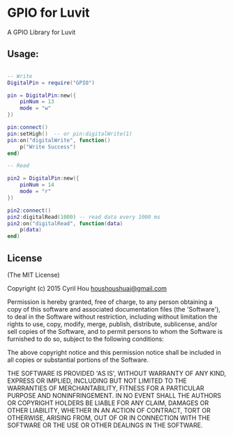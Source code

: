 # GPIO for Luvit

A GPIO Library for Luvit 

## Usage:

```lua

-- Write 
DigitalPin = require("GPIO")

pin = DigitalPin:new({
	pinNum = 13
	mode = "w"
})

pin:connect()
pin:setHigh()  -- or pin:digitalWrite(1)
pin:on("digitalWrite", function()
	p("Write Success")
end)

-- Read

pin2 = DigitalPin:new({
	pinNum = 14
	mode = "r"
})

pin2:connect()
pin2:digitalRead(1000) -- read data every 1000 ms
pin2:on("digitalRead", function(data)
	p(data)
end)

```

## License

(The MIT License)

Copyright (c) 2015 Cyril Hou <houshoushuai@gmail.com>

Permission is hereby granted, free of charge, to any person obtaining a copy of this software and associated documentation files (the 'Software'), to deal in the Software without restriction, including without limitation the rights to use, copy, modify, merge, publish, distribute, sublicense, and/or sell copies of the Software, and to permit persons to whom the Software is furnished to do so, subject to the following conditions:

The above copyright notice and this permission notice shall be included in all copies or substantial portions of the Software.

THE SOFTWARE IS PROVIDED 'AS IS', WITHOUT WARRANTY OF ANY KIND, EXPRESS OR IMPLIED, INCLUDING BUT NOT LIMITED TO THE WARRANTIES OF MERCHANTABILITY, FITNESS FOR A PARTICULAR PURPOSE AND NONINFRINGEMENT. IN NO EVENT SHALL THE AUTHORS OR COPYRIGHT HOLDERS BE LIABLE FOR ANY CLAIM, DAMAGES OR OTHER LIABILITY, WHETHER IN AN ACTION OF CONTRACT, TORT OR OTHERWISE, ARISING FROM, OUT OF OR IN CONNECTION WITH THE SOFTWARE OR THE USE OR OTHER DEALINGS IN THE SOFTWARE.